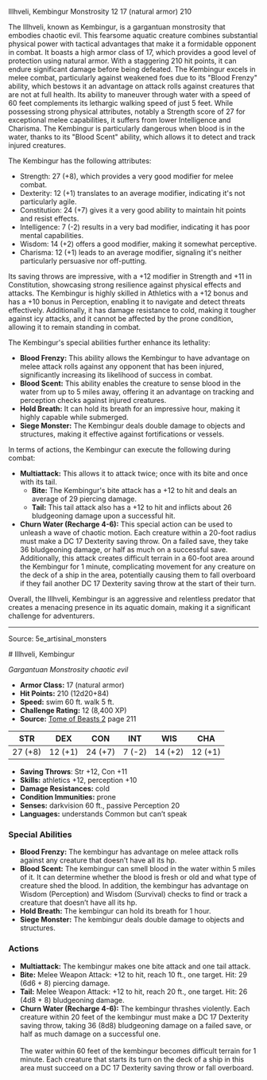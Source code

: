 <MonsterName/>Illhveli, Kembingur</MonsterName>
<CreatureType/>Monstrosity</CreatureType>
<CR/>12</CR>
<AC/>17 (natural armor)</AC>
<HP/>210</HP>
<summary>The Illhveli, known as Kembingur, is a gargantuan monstrosity that embodies chaotic evil. This fearsome aquatic creature combines substantial physical power with tactical advantages that make it a formidable opponent in combat. It boasts a high armor class of 17, which provides a good level of protection using natural armor. With a staggering 210 hit points, it can endure significant damage before being defeated. The Kembingur excels in melee combat, particularly against weakened foes due to its "Blood Frenzy" ability, which bestows it an advantage on attack rolls against creatures that are not at full health. Its ability to maneuver through water with a speed of 60 feet complements its lethargic walking speed of just 5 feet. While possessing strong physical attributes, notably a Strength score of 27 for exceptional melee capabilities, it suffers from lower Intelligence and Charisma. The Kembingur is particularly dangerous when blood is in the water, thanks to its "Blood Scent" ability, which allows it to detect and track injured creatures.</summary>

<detail>

The Kembingur has the following attributes: 
- Strength: 27 (+8), which provides a very good modifier for melee combat.
- Dexterity: 12 (+1) translates to an average modifier, indicating it's not particularly agile.
- Constitution: 24 (+7) gives it a very good ability to maintain hit points and resist effects.
- Intelligence: 7 (-2) results in a very bad modifier, indicating it has poor mental capabilities.
- Wisdom: 14 (+2) offers a good modifier, making it somewhat perceptive.
- Charisma: 12 (+1) leads to an average modifier, signaling it's neither particularly persuasive nor off-putting.

Its saving throws are impressive, with a +12 modifier in Strength and +11 in Constitution, showcasing strong resilience against physical effects and attacks. The Kembingur is highly skilled in Athletics with a +12 bonus and has a +10 bonus in Perception, enabling it to navigate and detect threats effectively. Additionally, it has damage resistance to cold, making it tougher against icy attacks, and it cannot be affected by the prone condition, allowing it to remain standing in combat.

The Kembingur's special abilities further enhance its lethality:
- **Blood Frenzy:** This ability allows the Kembingur to have advantage on melee attack rolls against any opponent that has been injured, significantly increasing its likelihood of success in combat.
- **Blood Scent:** This ability enables the creature to sense blood in the water from up to 5 miles away, offering it an advantage on tracking and perception checks against injured creatures.
- **Hold Breath:** It can hold its breath for an impressive hour, making it highly capable while submerged.
- **Siege Monster:** The Kembingur deals double damage to objects and structures, making it effective against fortifications or vessels.

In terms of actions, the Kembingur can execute the following during combat:
- **Multiattack:** This allows it to attack twice; once with its bite and once with its tail.
    - **Bite:** The Kembingur's bite attack has a +12 to hit and deals an average of 29 piercing damage.
    - **Tail:** This tail attack also has a +12 to hit and inflicts about 26 bludgeoning damage upon a successful hit.
- **Churn Water (Recharge 4-6):** This special action can be used to unleash a wave of chaotic motion. Each creature within a 20-foot radius must make a DC 17 Dexterity saving throw. On a failed save, they take 36 bludgeoning damage, or half as much on a successful save. Additionally, this attack creates difficult terrain in a 60-foot area around the Kembingur for 1 minute, complicating movement for any creature on the deck of a ship in the area, potentially causing them to fall overboard if they fail another DC 17 Dexterity saving throw at the start of their turn.

Overall, the Illhveli, Kembingur is an aggressive and relentless predator that creates a menacing presence in its aquatic domain, making it a significant challenge for adventurers.</detail>



---

Source: 5e_artisinal_monsters

<statblock>
# Illhveli, Kembingur

*Gargantuan* *Monstrosity* *chaotic evil*

- **Armor Class:** 17 (natural armor)
- **Hit Points:** 210 (12d20+84)
- **Speed:** swim 60 ft. walk 5 ft.
- **Challenge Rating:** 12 (8,400 XP)
- **Source:** [Tome of Beasts 2](https://koboldpress.com/kpstore/product/tome-of-beasts-2-for-5th-edition) page 211

| STR | DEX | CON | INT | WIS | CHA |
| --- | --- | --- | --- | --- | --- |
| 27 (+8) | 12 (+1) | 24 (+7) | 7 (-2) | 14 (+2) | 12 (+1) |

- **Saving Throws**: Str +12, Con +11
- **Skills:** athletics +12, perception +10
- **Damage Resistances:** cold
- **Condition Immunities:** prone
- **Senses:** darkvision 60 ft., passive Perception 20
- **Languages:** understands Common but can’t speak

### Special Abilities

- **Blood Frenzy:** The kembingur has advantage on melee attack rolls against any creature that doesn’t have all its hp.
- **Blood Scent:** The kembingur can smell blood in the water within 5 miles of it. It can determine whether the blood is fresh or old and what type of creature shed the blood. In addition, the kembingur has advantage on Wisdom (Perception) and Wisdom (Survival) checks to find or track a creature that doesn’t have all its hp.
- **Hold Breath:** The kembingur can hold its breath for 1 hour.
- **Siege Monster:** The kembingur deals double damage to objects and structures.

### Actions

- **Multiattack:** The kembingur makes one bite attack and one tail attack.
- **Bite:** Melee Weapon Attack: +12 to hit, reach 10 ft., one target. Hit: 29 (6d6 + 8) piercing damage.
- **Tail:** Melee Weapon Attack: +12 to hit, reach 20 ft., one target. Hit: 26 (4d8 + 8) bludgeoning damage.
- **Churn Water (Recharge 4-6):** The kembingur thrashes violently. Each creature within 20 feet of the kembingur must make a DC 17 Dexterity saving throw, taking 36 (8d8) bludgeoning damage on a failed save, or half as much damage on a successful one.<br><br>The water within 60 feet of the kembingur becomes difficult terrain for 1 minute. Each creature that starts its turn on the deck of a ship in this area must succeed on a DC 17 Dexterity saving throw or fall overboard.


</statblock>


